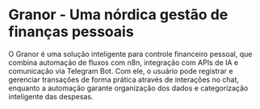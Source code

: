 # Granor - Uma nórdica gestão de finanças pessoais 

O Granor é uma solução inteligente para controle financeiro pessoal, que combina automação de fluxos com n8n, integração com APIs de IA e comunicação via Telegram Bot. Com ele, o usuário pode registrar e gerenciar transações de forma prática através de interações no chat, enquanto a automação garante organização dos dados e categorização inteligente das despesas.
